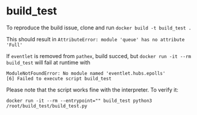 # build_test

To reproduce the build issue, clone and run
`docker build -t build_test .`

This should result in `AttributeError: module 'queue' has no attribute 'Full'`

If `eventlet` is removed from `pathex`, build succed, but
`docker run -it --rm build_test` will fail at runtime with 
```
ModuleNotFoundError: No module named 'eventlet.hubs.epolls'
[6] Failed to execute script build_test
```
Please note that the script works fine with the interpreter.
To verify it:
```
docker run -it --rm --entrypoint="" build_test python3 /root/build_test/build_test.py
```

